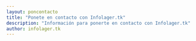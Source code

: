 ```yaml
---
layout: poncontacto
title: "Ponete en contacto con Infolager.tk"
description: "Información para ponerte en contacto con Infolager.tk"
author: infolager.tk
---
```


